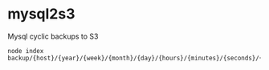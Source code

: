 # mysql2s3
Mysql cyclic backups to S3

```
node index backup/{host}/{year}/{week}/{month}/{day}/{hours}/{minutes}/{seconds}/{timestamp}.dump.sql.gz
```